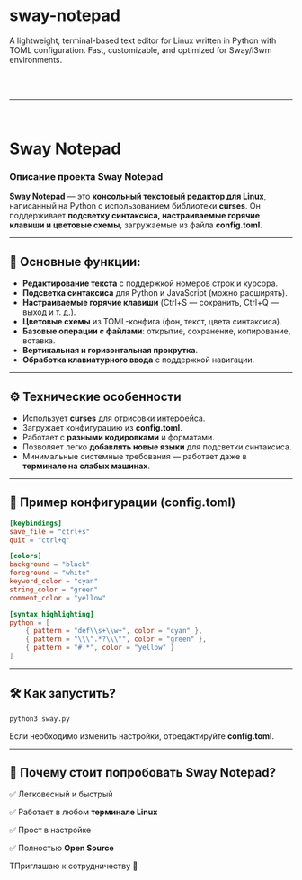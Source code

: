 # sway-notepad

A lightweight, terminal-based text editor for Linux written in Python with TOML configuration. Fast, customizable, and optimized for Sway/i3wm environments.

<br>

<br>

---

<br>

# Sway Notepad

### **Описание проекта Sway Notepad**

**Sway Notepad** — это **консольный текстовый редактор для Linux**, написанный на Python с использованием библиотеки **curses**. Он поддерживает **подсветку синтаксиса, настраиваемые горячие клавиши и цветовые схемы**, загружаемые из файла **config.toml**.

---

## 🔹 **Основные функции**:
- **Редактирование текста** с поддержкой номеров строк и курсора.
- **Подсветка синтаксиса** для Python и JavaScript (можно расширять).
- **Настраиваемые горячие клавиши** (Ctrl+S — сохранить, Ctrl+Q — выход и т. д.).
- **Цветовые схемы** из TOML-конфига (фон, текст, цвета синтаксиса).
- **Базовые операции с файлами**: открытие, сохранение, копирование, вставка.
- **Вертикальная и горизонтальная прокрутка**.
- **Обработка клавиатурного ввода** с поддержкой навигации.

---

## ⚙ **Технические особенности**
- Использует **curses** для отрисовки интерфейса.
- Загружает конфигурацию из **config.toml**.
- Работает с **разными кодировками** и форматами.
- Позволяет легко **добавлять новые языки** для подсветки синтаксиса.
- Минимальные системные требования — работает даже в **терминале на слабых машинах**.

---

## 🔧 **Пример конфигурации (config.toml)**
```toml
[keybindings]
save_file = "ctrl+s"
quit = "ctrl+q"

[colors]
background = "black"
foreground = "white"
keyword_color = "cyan"
string_color = "green"
comment_color = "yellow"

[syntax_highlighting]
python = [
    { pattern = "def\\s+\\w+", color = "cyan" },
    { pattern = "\\\".*?\\\"", color = "green" },
    { pattern = "#.*", color = "yellow" }
]
```

---

## 🛠 **Как запустить?**
```bash
python3 sway.py
```

Если необходимо изменить настройки, отредактируйте **config.toml**.

---

## 🌟 **Почему стоит попробовать Sway Notepad?**

✅ Легковесный и быстрый  

✅ Работает в любом **терминале Linux**  

✅ Прост в настройке  

✅ Полностью **Open Source**  

ТПриглашаю к сотрудничеству 🚀
